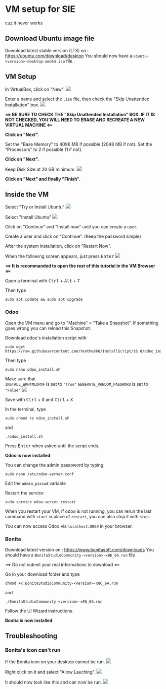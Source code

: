 # VM setup for SIE
cuz it never works

## Download Ubuntu image file
Download latest stable version (LTS) on : https://ubuntu.com/download/desktop
You should now have a `ubuntu-<version>-desktop-amd64.iso` file.

## VM Setup
In VirtualBox, click on "New".
![](Assets/annotely_image.png)

Enter a name and select the `.iso` file, then check the "Skip Unattended Installation" box.
![](Assets/annotely_image%20(1).png)

**==> BE SURE TO CHECK THE "Skip Unattended Installation" BOX. IF IT IS NOT CHECKED, YOU WILL NEED TO ERASE AND RECREATE A NEW VIRTUAL MACHINE <==**

**Click on "Next".**

Set the "Base Memory" to 4096 MB if possible (2048 MB if not).
Set the "Processors" to 2 if possible (1 if not).

**Click on "Next".**

Keep Disk Size at 20 GB minimum.
![](Assets/annotely_image%20(2).png)

**Click on "Next" and finally "Finish".**

## Inside the VM
Select "Try or Install Ubuntu"
![](Assets/Screenshot%20from%202023-02-27%2013-56-06.png)

Select "Install Ubuntu"
![](Assets/annotely_image%20(3).png)

Click on "Continue" and "Install now" until you can create a user.

Create a user and click on "Continue". (Keep the password simple)

After the system installation, click on "Restart Now".

When the following screen appears, just press <kbd>Enter</kbd>
![](Assets/Screenshot%20from%202023-02-27%2014-07-40.png)

**==> It is recommanded to open the rest of this tutorial in the VM Browser <==**

Open a terminal with <kbd>Ctrl</kbd> + <kbd>Alt</kbd> + <kbd>T</kbd>

Then type
```
sudo apt update && sudo apt upgrade
```

### Odoo

Open the VM menu and go to "Machine" > "Take a Snapshot".
If something goes wrong you can reload this Snapshot.

Download odoo's installation script with
```
sudo wget https://raw.githubusercontent.com/Yenthe666/InstallScript/16.0/odoo_install.sh
```

Then type
```
sudo nano odoo_install.sh
```

Make sure that  
`INSTALL_WKHTMLOPDF` is set to `"True"`
`GENERATE_RANDOM_PASSWORD` is set to `"False"`
![](Assets/annotely_image(1).png)

Save with <kbd>Ctrl</kbd> + <kbd>O</kbd> and <kbd>Ctrl</kbd> + <kbd>X</kbd>

In the terminal, type
```
sudo chmod +x odoo_install.sh
```
and
```
./odoo_install.sh
```

Press <kbd>Enter</kbd> when asked until the script ends.

**Odoo is now installed**

You can change the admin passoword by typing
```
sudo nano /etc/odoo-server.conf
```

Edit the `admin_passwd` variable

Restart the service
```
sudo service odoo-server restart
```

When you restart your VM, if odoo is not running, you can rerun the last command with `start` in place of `restart`, you can also stop it with `stop`.

You can now access Odoo via `localhost:8069` in your browser.

### Bonita

Download latest version on : https://www.bonitasoft.com/downloads
You should have a `BonitaStudioCommunity-<version>-x86_64.run` file

==> Do not submit your real informations to download <==

Go in your download folder and type
```
chmod +x BonitaStudioCommunity-<version>-x86_64.run
```
and
```
./BonitaStudioCommunity-<version>-x86_64.run
```

Follow the UI Wizard instructions.

**Bonita is now installed**


## Troubleshooting

### Bonita's icon can't run

If the Bonita icon on your desktop cannot be run.
![](Assets/Screenshot%20from%202023-02-27%2015-33-31.png)

Right click on it and select "Allow Lauching".
![](Assets/annotely_image(2).png)

It should now look like this and can now be run.
![](Assets/Screenshot%20from%202023-02-27%2015-34-01.png)